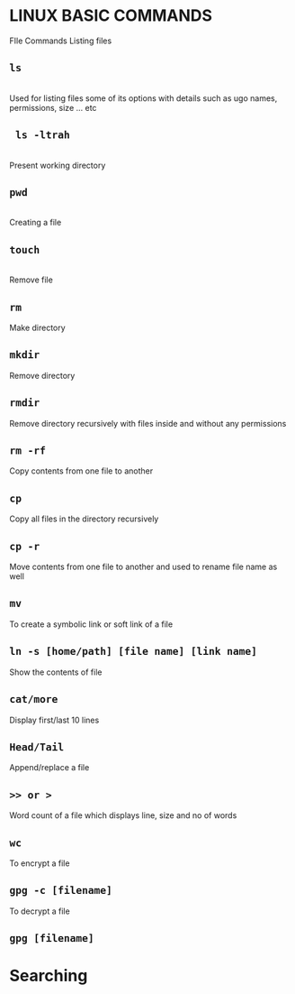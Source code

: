 # LINUX BASIC COMMANDS
FIle Commands
Listing files <h2> ```ls```</h2> <br />
Used for listing files some of its options with details such as ugo names, permissions, size ... etc <h2> ``` ls -ltrah``` </h2> <br />
Present working directory <h2> ```pwd``` </h2> <br />
Creating a file <h2> ```touch``` </h2> <br />
Remove file <h2> ```rm``` </h2>
Make directory <h2> ```mkdir``` </h2>
Remove directory <h2> ```rmdir``` </h2>
Remove directory recursively with files inside and without any permissions <h2> ```rm -rf``` </h2>
Copy contents from one file to another <h2> ```cp``` </h2>
Copy all files in the directory recursively <h2> ```cp -r``` </h2>
Move contents from one file to another and used to rename file name as well <h2> ```mv``` </h2>
To create a symbolic link or soft link of a file <h2>```ln -s [home/path] [file name] [link name]```</h2>
Show the contents of file <h2> ```cat/more``` </h2>
Display first/last 10 lines <h2> ```Head/Tail``` </h2>
Append/replace a file <h2> ```>> or >``` </h2>
Word count of a file which displays line, size and no of words <h2> ```wc``` </h2>
To encrypt a file <h2> ```gpg -c [filename]``` </h2>
To decrypt a file <h2> ```gpg [filename]``` </h2>
<h1> Searching </h1>
